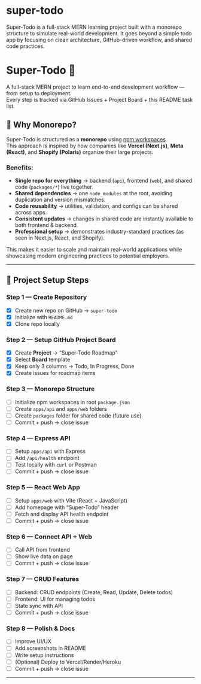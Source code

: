 # super-todo

Super-Todo is a full-stack MERN learning project built with a monorepo structure to simulate real-world development. It goes beyond a simple todo app by focusing on clean architecture, GitHub-driven workflow, and shared code practices.

# Super-Todo 📝

A full-stack MERN project to learn end-to-end development workflow — from setup to deployment.  
Every step is tracked via GitHub Issues + Project Board + this README task list.

## 🤔 Why Monorepo?

Super-Todo is structured as a **monorepo** using [npm workspaces](https://docs.npmjs.com/cli/v9/using-npm/workspaces).  
This approach is inspired by how companies like **Vercel (Next.js)**, **Meta (React)**, and **Shopify (Polaris)** organize their large projects.

### Benefits:

- **Single repo for everything** → backend (`api`), frontend (`web`), and shared code (`packages/*`) live together.
- **Shared dependencies** → one `node_modules` at the root, avoiding duplication and version mismatches.
- **Code reusability** → utilities, validation, and configs can be shared across apps.
- **Consistent updates** → changes in shared code are instantly available to both frontend & backend.
- **Professional setup** → demonstrates industry-standard practices (as seen in Next.js, React, and Shopify).

This makes it easier to scale and maintain real-world applications while showcasing modern engineering practices to potential employers.

---

## 📌 Project Setup Steps

### Step 1 — Create Repository

- [x] Create new repo on GitHub → `super-todo`
- [x] Initialize with `README.md`
- [x] Clone repo locally

### Step 2 — Setup GitHub Project Board

- [x] Create **Project** → “Super-Todo Roadmap”
- [x] Select **Board** template
- [x] Keep only 3 columns → Todo, In Progress, Done
- [x] Create issues for roadmap items

### Step 3 — Monorepo Structure

- [ ] Initialize npm workspaces in root `package.json`
- [ ] Create `apps/api` and `apps/web` folders
- [ ] Create `packages` folder for shared code (future use)
- [ ] Commit + push → close issue

### Step 4 — Express API

- [ ] Setup `apps/api` with Express
- [ ] Add `/api/health` endpoint
- [ ] Test locally with `curl` or Postman
- [ ] Commit + push → close issue

### Step 5 — React Web App

- [ ] Setup `apps/web` with Vite (React + JavaScript)
- [ ] Add homepage with “Super-Todo” header
- [ ] Fetch and display API health endpoint
- [ ] Commit + push → close issue

### Step 6 — Connect API + Web

- [ ] Call API from frontend
- [ ] Show live data on page
- [ ] Commit + push → close issue

### Step 7 — CRUD Features

- [ ] Backend: CRUD endpoints (Create, Read, Update, Delete todos)
- [ ] Frontend: UI for managing todos
- [ ] State sync with API
- [ ] Commit + push → close issue

### Step 8 — Polish & Docs

- [ ] Improve UI/UX
- [ ] Add screenshots in README
- [ ] Write setup instructions
- [ ] (Optional) Deploy to Vercel/Render/Heroku
- [ ] Commit + push → close issue

---
